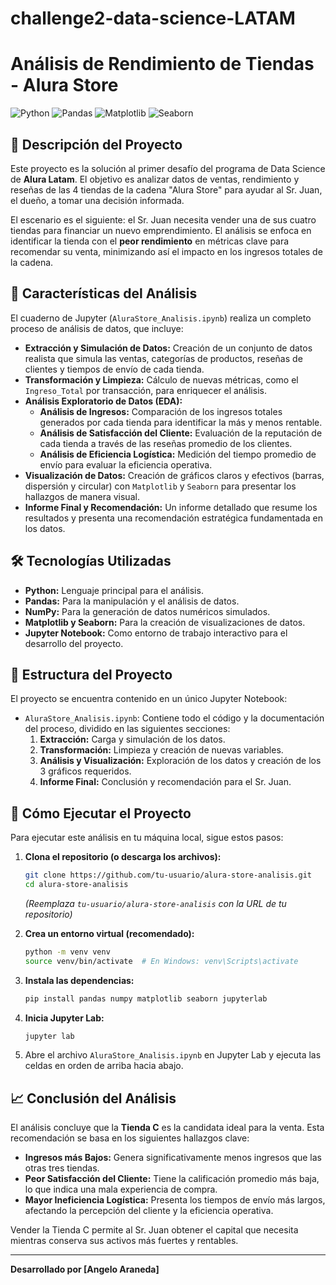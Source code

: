 # challenge2-data-science-LATAM
# Análisis de Rendimiento de Tiendas - Alura Store

![Python](https://img.shields.io/badge/Python-3.9-blue.svg)
![Pandas](https://img.shields.io/badge/Pandas-1.4-yellow.svg)
![Matplotlib](https://img.shields.io/badge/Matplotlib-3.5-orange.svg)
![Seaborn](https://img.shields.io/badge/Seaborn-0.11-purple.svg)

## 🎯 Descripción del Proyecto

Este proyecto es la solución al primer desafío del programa de Data Science de **Alura Latam**. El objetivo es analizar datos de ventas, rendimiento y reseñas de las 4 tiendas de la cadena "Alura Store" para ayudar al Sr. Juan, el dueño, a tomar una decisión informada.

El escenario es el siguiente: el Sr. Juan necesita vender una de sus cuatro tiendas para financiar un nuevo emprendimiento. El análisis se enfoca en identificar la tienda con el **peor rendimiento** en métricas clave para recomendar su venta, minimizando así el impacto en los ingresos totales de la cadena.

## 🚀 Características del Análisis

El cuaderno de Jupyter (`AluraStore_Analisis.ipynb`) realiza un completo proceso de análisis de datos, que incluye:

*   **Extracción y Simulación de Datos:** Creación de un conjunto de datos realista que simula las ventas, categorías de productos, reseñas de clientes y tiempos de envío de cada tienda.
*   **Transformación y Limpieza:** Cálculo de nuevas métricas, como el `Ingreso_Total` por transacción, para enriquecer el análisis.
*   **Análisis Exploratorio de Datos (EDA):**
    *   **Análisis de Ingresos:** Comparación de los ingresos totales generados por cada tienda para identificar la más y menos rentable.
    *   **Análisis de Satisfacción del Cliente:** Evaluación de la reputación de cada tienda a través de las reseñas promedio de los clientes.
    *   **Análisis de Eficiencia Logística:** Medición del tiempo promedio de envío para evaluar la eficiencia operativa.
*   **Visualización de Datos:** Creación de gráficos claros y efectivos (barras, dispersión y circular) con `Matplotlib` y `Seaborn` para presentar los hallazgos de manera visual.
*   **Informe Final y Recomendación:** Un informe detallado que resume los resultados y presenta una recomendación estratégica fundamentada en los datos.

## 🛠️ Tecnologías Utilizadas

*   **Python:** Lenguaje principal para el análisis.
*   **Pandas:** Para la manipulación y el análisis de datos.
*   **NumPy:** Para la generación de datos numéricos simulados.
*   **Matplotlib y Seaborn:** Para la creación de visualizaciones de datos.
*   **Jupyter Notebook:** Como entorno de trabajo interactivo para el desarrollo del proyecto.

## 📂 Estructura del Proyecto

El proyecto se encuentra contenido en un único Jupyter Notebook:

*   `AluraStore_Analisis.ipynb`: Contiene todo el código y la documentación del proceso, dividido en las siguientes secciones:
    1.  **Extracción:** Carga y simulación de los datos.
    2.  **Transformación:** Limpieza y creación de nuevas variables.
    3.  **Análisis y Visualización:** Exploración de los datos y creación de los 3 gráficos requeridos.
    4.  **Informe Final:** Conclusión y recomendación para el Sr. Juan.

## 🏁 Cómo Ejecutar el Proyecto

Para ejecutar este análisis en tu máquina local, sigue estos pasos:

1.  **Clona el repositorio (o descarga los archivos):**
    ```bash
    git clone https://github.com/tu-usuario/alura-store-analisis.git
    cd alura-store-analisis
    ```
    *(Reemplaza `tu-usuario/alura-store-analisis` con la URL de tu repositorio)*

2.  **Crea un entorno virtual (recomendado):**
    ```bash
    python -m venv venv
    source venv/bin/activate  # En Windows: venv\Scripts\activate
    ```

3.  **Instala las dependencias:**
    ```bash
    pip install pandas numpy matplotlib seaborn jupyterlab
    ```

4.  **Inicia Jupyter Lab:**
    ```bash
    jupyter lab
    ```

5.  Abre el archivo `AluraStore_Analisis.ipynb` en Jupyter Lab y ejecuta las celdas en orden de arriba hacia abajo.

## 📈 Conclusión del Análisis

El análisis concluye que la **Tienda C** es la candidata ideal para la venta. Esta recomendación se basa en los siguientes hallazgos clave:

*   **Ingresos más Bajos:** Genera significativamente menos ingresos que las otras tres tiendas.
*   **Peor Satisfacción del Cliente:** Tiene la calificación promedio más baja, lo que indica una mala experiencia de compra.
*   **Mayor Ineficiencia Logística:** Presenta los tiempos de envío más largos, afectando la percepción del cliente y la eficiencia operativa.

Vender la Tienda C permite al Sr. Juan obtener el capital que necesita mientras conserva sus activos más fuertes y rentables.

---
**Desarrollado por [Angelo Araneda]**
